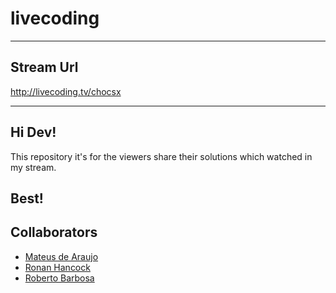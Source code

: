 # livecoding
----
## Stream Url
 http://livecoding.tv/chocsx

----
## Hi Dev!
This repository it's for the viewers share their solutions which watched in my stream.

Best!
----
## Collaborators
* [Mateus de Araujo](http://doubleweb.com.br/mateus/)
* [Ronan Hancock](http://twitter.com/RiSkGOON)
* [Roberto Barbosa](https://github.com/barbosaroberto)
